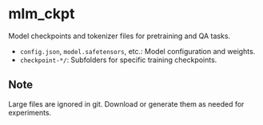 # mlm_ckpt

Model checkpoints and tokenizer files for pretraining and QA tasks.

- `config.json`, `model.safetensors`, etc.: Model configuration and weights.
- `checkpoint-*/`: Subfolders for specific training checkpoints.

## Note

Large files are ignored in git. Download or generate them as needed for experiments.
